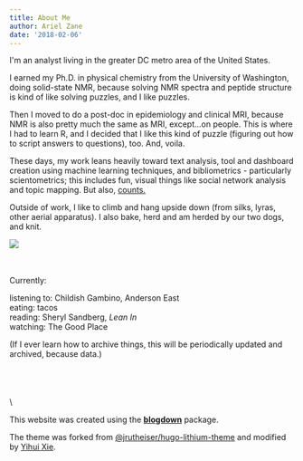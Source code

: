```yaml
---
title: About Me
author: Ariel Zane
date: '2018-02-06'
---
```


I'm an analyst living in the greater DC metro area of the United States. 

I earned my Ph.D. in physical chemistry from the University of Washington, doing solid-state NMR, because solving NMR spectra and peptide structure is kind of like solving puzzles, and I like puzzles.

Then I moved to do a post-doc in epidemiology and clinical MRI, because NMR is also pretty much the same as MRI, except...on people. This is where I had to learn R, and I decided that I like this kind of puzzle (figuring out how to script answers to questions), too. And, voila.

These days, my work leans heavily toward text analysis, tool and dashboard creation using machine learning techniques, and bibliometrics - particularly scientometrics; this includes fun, visual things like social network analysis and topic mapping. But also, [counts.](https://twitter.com/drob/status/959952851244953600)

Outside of work, I like to climb and hang upside down (from silks, lyras, other aerial apparatus). I also bake, herd and am herded by our two dogs, and knit.

![](/img/dogs.png)

\
\
Currently:

listening to: Childish Gambino, Anderson East
\
eating: tacos
\
reading: Sheryl Sandberg, _Lean In_
\
watching: The Good Place


(If I ever learn how to archive things, this will be periodically updated and archived, because data.)\
\
\
\
\
\


This website was created using the [**blogdown**](https://github.com/rstudio/blogdown) package. 


The theme was forked from [@jrutheiser/hugo-lithium-theme](https://github.com/jrutheiser/hugo-lithium-theme) and modified by [Yihui Xie](https://github.com/yihui/hugo-lithium-theme).
